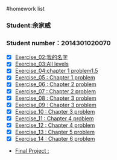 #homework list
### Student:余家威 
### Student number：2014301020070
* [x] [Exercise_02:我的名字]()<br>
* [x] [Exercise_03:All levels]()<br>
* [x] [Exercise_04:chapter 1 problem1.5]()<br>
* [x] [Exercise_05 : Chapter 1 problem]()<br>
* [x] [Exercise_06 : Chapter 2 problem ]()<br>
* [x] [Exercise_07 : Chapter 2 problem ]()<br>
* [x] [Exercise_08 : Chapter 3 problem ]()<br>
* [x] [Exercise_09 : Chapter 3 problem ]()<br>
* [x] [Exercise_10 : Chapter 3 problem ]()<br>
* [x] [Exercise_11 : Chapter 4 problem ]()<br>
* [x] [Exercise_12 : Chapter 4 problem ]()<br>
* [x] [Exercise_13 : Chapter 5 problem ]()<br>
* [x] [Exercise_14 : Chapter 6 problem ]()<br>
* [Final Project : ]()<br>
